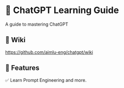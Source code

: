 # 🚀 ChatGPT Learning Guide  
A guide to mastering ChatGPT

## 📌 Wiki
https://github.com/aimlu-eng/chatgpt/wiki

## 📌 Features  

✅ Learn Prompt Engineering and more.
